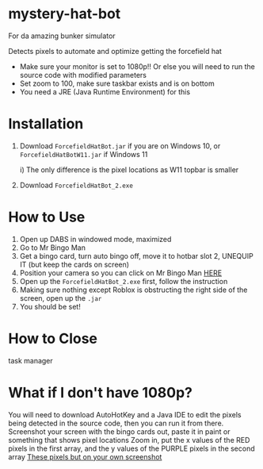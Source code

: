 # mystery-hat-bot
For da amazing bunker simulator

Detects pixels to automate and optimize getting the forcefield hat

* Make sure your monitor is set to 1080p!! Or else you will need to run the source code with modified parameters
* Set zoom to 100, make sure taskbar exists and is on bottom
* You need a JRE (Java Runtime Environment) for this

# Installation
1. Download `ForcefieldHatBot.jar` if you are on Windows 10, or `ForcefieldHatBotW11.jar` if Windows 11

     i) The only difference is the pixel locations as W11 topbar is smaller

2. Download `ForcefieldHatBot_2.exe`

# How to Use
1. Open up DABS in windowed mode, maximized
2. Go to Mr Bingo Man
3. Get a bingo card, turn auto bingo off, move it to hotbar slot 2, UNEQUIP IT (but keep the cards on screen)
4. Position your camera so you can click on Mr Bingo Man [HERE](https://cdn.discordapp.com/attachments/401130434378989592/1113543650673168426/bingomoment.png)
5. Open up the `ForcefieldHatBot_2.exe` first, follow the instruction
6. Making sure nothing except Roblox is obstructing the right side of the screen, open up the `.jar`
7. You should be set!

# How to Close
task manager

# What if I don't have 1080p?
You will need to download AutoHotKey and a Java IDE to edit the pixels being detected in the source code, then you can run it from there.
Screenshot your screen with the bingo cards out, paste it in paint or something that shows pixel locations
Zoom in, put the x values of the RED pixels in the first array, and the y values of the PURPLE pixels in the second array
[These pixels but on your own screenshot](https://cdn.discordapp.com/attachments/401130434378989592/1113543650673168426/bingomoment.png)
